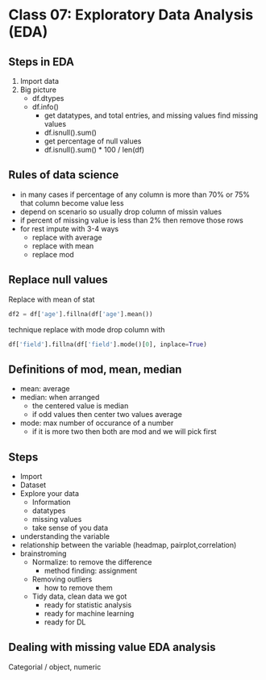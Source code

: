 # Class 07: Exploratory Data Analysis (EDA)

## Steps in EDA

1. Import data
2. Big picture
    - df.dtypes
    - df.info()
        - get datatypes, and total entries, and missing values
        find missing values
        - df.isnull().sum()
        - get percentage of null values
        - df.isnull().sum() * 100 / len(df)

## Rules of data science

- in many cases if percentage of any column is more than 70% or 75% that column become value less
- depend on scenario so usually drop column of missin values
- if percent of missing value is less than 2% then remove those rows
- for rest impute with 3-4 ways
  - replace with average
  - replace with mean
  - replace mod

## Replace null values

Replace with mean of stat

```python
df2 = df['age'].fillna(df['age'].mean())
```

technique replace with mode
drop column with

```python
df['field'].fillna(df['field'].mode()[0], inplace=True)
```

## Definitions of mod, mean, median

- mean: average
- median: when arranged
  - the centered value is median
  - if odd values then center two values average
- mode: max number of occurance of a number
  - if it is more two then both are mod and we will pick first

## Steps

- Import
- Dataset
- Explore your data
  - Information
  - datatypes
  - missing values
  - take sense of you data
- understanding the variable
- relationship between the variable (headmap, pairplot,correlation)
- brainstroming
  - Normalize: to remove the difference
    - method finding: assignment
  - Removing outliers
    - how to remove them
  - Tidy data, clean data we got
    - ready for statistic analysis
    - ready for machine learning
    - ready for DL

## Dealing with missing value EDA analysis

Categorial / object, numeric
